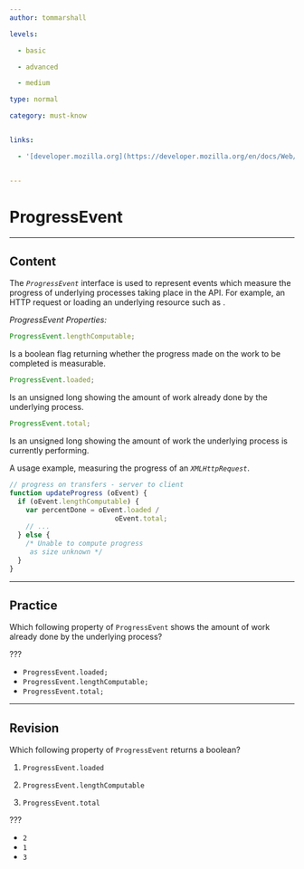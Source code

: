 ```yaml
---
author: tommarshall

levels:

  - basic

  - advanced

  - medium

type: normal

category: must-know


links:

  - '[developer.mozilla.org](https://developer.mozilla.org/en/docs/Web/API/ProgressEvent){website}'


---
```


# ProgressEvent

---
## Content

The *`ProgressEvent`* interface is used to represent events which measure the progress of underlying processes taking place in the API. For example, an HTTP request or loading an underlying resource such as *<img>*.

*ProgressEvent Properties:*
```javascript
ProgressEvent.lengthComputable;
```
Is a boolean flag returning whether the progress made on the work to be completed is measurable. 

```javascript
ProgressEvent.loaded;
```

Is an unsigned long showing the amount of work already done by the underlying process.

```javascript
ProgressEvent.total;
```

Is an unsigned long showing the amount of work the underlying process is currently performing.



A usage example, measuring the progress of an *`XMLHttpRequest`*. 
```javascript
// progress on transfers - server to client 
function updateProgress (oEvent) {
  if (oEvent.lengthComputable) {
    var percentDone = oEvent.loaded /
                          oEvent.total;
    // ...
  } else {
    /* Unable to compute progress
     as size unknown */
  }
}
```

---
## Practice

Which following property of `ProgressEvent` shows the amount of work already done by the underlying process? 

???


* `ProgressEvent.loaded;`
* `ProgressEvent.lengthComputable;`
* `ProgressEvent.total;`

---
## Revision

Which following property of `ProgressEvent` returns a boolean?

1) `ProgressEvent.loaded`

2) `ProgressEvent.lengthComputable`

3) `ProgressEvent.total`

???


* `2`
* `1`
* `3`

